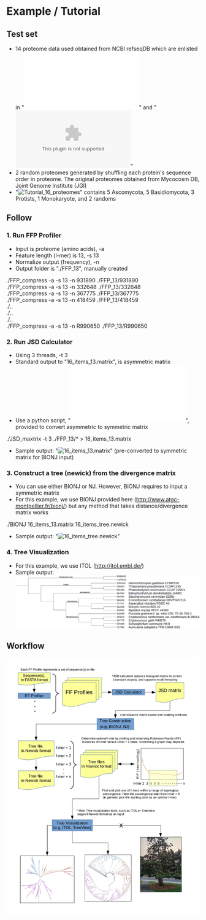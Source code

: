 # Example / Tutorial  

## Test set  
* 14 proteome data used obtained from NCBI refseqDB which are enlisted in "![16_items_list.ods](16_items_list.ods)" and "![16_items_list.xlsx](16_items_list.xlsx)"  
* 2 random proteomes generated by shuffling each protein's sequence order in proteome. The original proteomes obtained from Mycocosm DB, Joint Genome Institute (JGI)
* "![Tutorial_16_proteomes](Tutorial_16_proteomes)" contains 5 Ascomycota, 5 Basidiomycota, 3 Protists, 1 Monokaryote, and 2 randoms

## Follow  

### 1. Run FFP Profiler  
* Input is proteome (amino acids), -a  
* Feature length (l-mer) is 13, -s 13  
* Normalize output (frequency), -n  
* Output folder is "./FFP_13", manually created  

./FFP_compress -a -s 13 -n 931890 ./FFP_13/931890  
./FFP_compress -a -s 13 -n 332648 ./FFP_13/332648  
./FFP_compress -a -s 13 -n 367775 ./FFP_13/367775  
./FFP_compress -a -s 13 -n 418459 ./FFP_13/418459  
./..  
./..  
./..  
./FFP_compress -a -s 13 -n R990650 ./FFP_13/R990650  


### 2. Run JSD Calculator
* Using 3 threads, -t 3  
* Standard output to "16_items_13.matrix", is asymmetric matrix  
* Use a python script, "![to_symmetrix.py](to_symmetrix.py)", provided to convert asymmetric to symmetric matrix

./JSD_maxtrix -t 3 ./FFP_13/* > 16_items_13.matrix  

* Sample output: "![16_items_13.matrix](16_items_13.matrix)" (pre-converted to symmetric matrix for BIONJ input)  


### 3. Construct a tree (newick) from the divergence matrix 
* You can use either BIONJ or NJ. However, BIONJ requires to input a symmetric matrix  
* For this example, we use BIONJ provided here (http://www.atgc-montpellier.fr/bionj/) but any method that takes distance/divergence matrix works  

./BIONJ 16_items_13.matrix 16_items_tree.newick  

* Sample output: "![16_items_tree.newick](16_items_tree.newick)"  


### 4. Tree Visualization
* For this example, we use ITOL (http://itol.embl.de/)
* Sample output: ![Tutorial-16_items_tree.png](Tutorial-16_items_tree.png)  


## Workflow  
![Workflow](FFP_flowchart3.jpg)  
 
  

